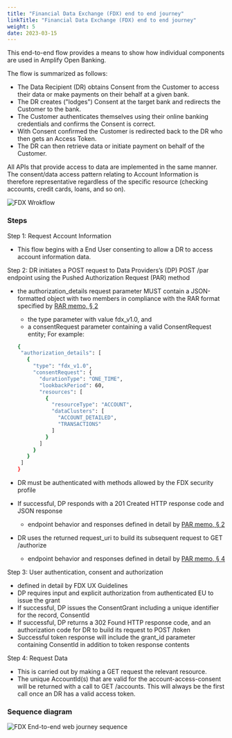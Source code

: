 ```yaml
---
title: "Financial Data Exchange (FDX) end to end journey"
linkTitle: "Financial Data Exchange (FDX) end to end journey"
weight: 5
date: 2023-03-15
---
```


This end-to-end flow provides a means to show how individual components are used in Amplify Open Banking.

The flow is summarized as follows:

* The Data Recipient (DR) obtains Consent from the Customer to access their data or make payments on their behalf at a given bank.
* The DR creates ("lodges") Consent at the target bank and redirects the Customer to the bank.
* The Customer authenticates themselves using their online banking credentials and confirms the Consent is correct.
* With Consent confirmed the Customer is redirected back to the DR who then gets an Access Token.
* The DR can then retrieve data or initiate payment on behalf of the Customer.

All APIs that provide access to data are implemented in the same manner. The consent/data access pattern relating to Account Information is therefore representative regardless of the specific resource (checking accounts, credit cards, loans, and so on).

![FDX Wrokflow](/Images/FDX-Workflow.svg)

### Steps

Step 1: Request Account Information

* This flow begins with a End User consenting to allow a DR to access account information data.

Step 2: DR initiates a POST request to Data Providers’s (DP) POST /par endpoint using the Pushed Authorization Request (PAR) method

* the authorization_details request parameter MUST contain a JSON-formatted object with two members in compliance with the RAR format specified by [RAR memo, § 2](https://datatracker.ietf.org/doc/html/draft-ietf-oauth-rar#section-2)
    * the type parameter with value fdx_v1.0, and
    * a consentRequest parameter containing a valid ConsentRequest entity; For example:

  ```bash
  {
   "authorization_details": [
     {
       "type": "fdx_v1.0",
       "consentRequest": {
         "durationType": "ONE_TIME",
         "lookbackPeriod": 60,
         "resources": [
           {
             "resourceType": "ACCOUNT",
             "dataClusters": [
               "ACCOUNT_DETAILED",
               "TRANSACTIONS"
             ]
           }
         ]
       }
     }
   ]
  }
  ```

* DR must be authenticated with methods allowed by the FDX security profile
* If successful, DP responds with a 201 Created HTTP response code and JSON response
    * endpoint behavior and responses defined in detail by [PAR memo, § 2](https://datatracker.ietf.org/doc/html/draft-ietf-oauth-par#section-2)
* DR uses the returned request_uri to build its subsequent request to GET /authorize
    * endpoint behavior and responses defined in detail by [PAR memo, § 4](https://datatracker.ietf.org/doc/html/draft-ietf-oauth-par#section-4)

Step 3: User authentication, consent and authorization

* defined in detail by FDX UX Guidelines
* DP requires input and explicit authorization from authenticated EU to issue the grant
* If successful, DP issues the ConsentGrant including a unique identifier for the record, ConsentId
* If successful, DP returns a 302 Found HTTP response code, and an authorization code for DR to build its request to POST /token
* Successful token response will include the grant_id parameter containing ConsentId in addition to token response contents

Step 4: Request Data

* This is carried out by making a GET request the relevant resource.
* The unique AccountId(s) that are valid for the account-access-consent will be returned with a call to GET /accounts. This will always be the first call once an DR has a valid access token.

### Sequence diagram

![FDX End-to-end web journey sequence](/Images/FDX_Web_Journey_Sequence.svg)